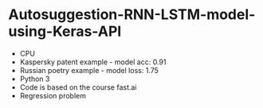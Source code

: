 # Autosuggestion-RNN-LSTM-model-using-Keras-API
- CPU
- Kaspersky patent example - model acc: 0.91
- Russian poetry example - model loss: 1.75
- Python 3
- Code is based on the course fast.ai
- Regression problem
